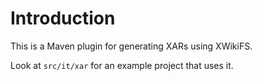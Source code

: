 Introduction
===========

This is a Maven plugin for generating XARs using XWikiFS.

Look at `src/it/xar` for an example project that uses it.
